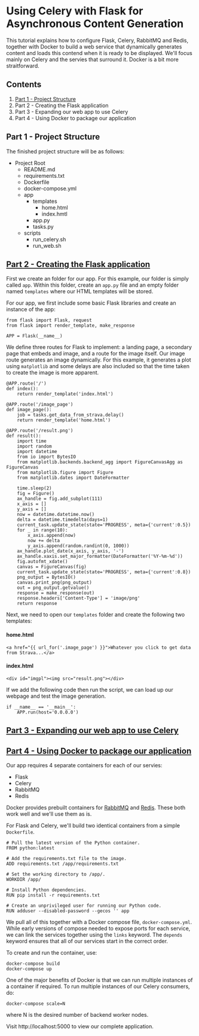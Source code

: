 # Using Celery with Flask for Asynchronous Content Generation

This tutorial explains how to configure Flask, Celery, RabbitMQ and Redis, together with Docker to build a web service that dynamically generates content and loads this contend when it is ready to be displayed. We'll focus mainly on Celery and the servies that surround it. Docker is a bit more straitforward.

## Contents

1. [Part 1 - Project Structure](https://github.com/timlardner/Docker-FlaskCeleryRabbitRedis/tree/readme#part-1---project-structure)
1. Part 2 - Creating the Flask application
1. Part 3 - Expanding our web app to use Celery
1. Part 4 - Using Docker to package our application

## Part 1 - Project Structure

The finished project structure will be as follows:

- Project Root
	- README.md
	- requirements.txt
	- Dockerfile
	- docker-compose.yml
	- app
	    - templates
	        - home.html
	        - index.hmtl
	    - app.py
	    - tasks.py
	- scripts
	    - run_celery.sh
	    - run_web.sh

## [Part 2 - Creating the Flask application](https://github.com/timlardner/Docker-FlaskCeleryRabbitRedis/tree/readme#part-2---creating-the-flask-application)

First we create an folder for our app. For this example, our folder is simply called `app`. Within this folder, create an `app.py` file and an empty folder named `templates` where our HTML templates will be stored.

For our app, we first include some basic Flask libraries and create an instance of the app:

```
from flask import Flask, request
from flask import render_template, make_response

APP = Flask(__name__)
```

We define three routes for Flask to implement: a landing page, a secondary page that embeds and image, and a route for the image itself. Our image route generates an image dynamically. For this example, it generates a plot using `matplotlib` and some delays are also included so that the time taken to create the image is more apparent.

```
@APP.route('/')
def index():
    return render_template('index.html')
```

```
@APP.route('/image_page')
def image_page():
    job = tasks.get_data_from_strava.delay()
    return render_template('home.html')
```

```
@APP.route('/result.png')
def result():
	import time
	import random
    import datetime
    from io import BytesIO
    from matplotlib.backends.backend_agg import FigureCanvasAgg as FigureCanvas
	from matplotlib.figure import Figure
	from matplotlib.dates import DateFormatter

	time.sleep(2)
    fig = Figure()
    ax_handle = fig.add_subplot(111)
    x_axis = []
    y_axis = []
    now = datetime.datetime.now()
    delta = datetime.timedelta(days=1)
    current_task.update_state(state='PROGRESS', meta={'current':0.5})
    for _ in range(10):
        x_axis.append(now)
        now += delta
        y_axis.append(random.randint(0, 1000))
    ax_handle.plot_date(x_axis, y_axis, '-')
    ax_handle.xaxis.set_major_formatter(DateFormatter('%Y-%m-%d'))
    fig.autofmt_xdate()
    canvas = FigureCanvas(fig)
    current_task.update_state(state='PROGRESS', meta={'current':0.8})
    png_output = BytesIO()
    canvas.print_png(png_output)
    out = png_output.getvalue()
    response = make_response(out)
    response.headers['Content-Type'] = 'image/png'
    return response
```

Next, we need to open our `templates` folder and create the following two templates:

#### home.html
```
<a href="{{ url_for('.image_page') }}">Whatever you click to get data from Strava...</a>
```

#### index.html
```
<div id="imgpl"><img src="result.png"></div>
```

If we add the following code then run the script, we can load up our webpage and test the image generation.

```
if __name__ == '__main__':
    APP.run(host='0.0.0.0')
``` 

## [Part 3 - Expanding our web app to use Celery](https://github.com/timlardner/Docker-FlaskCeleryRabbitRedis/tree/readme#part-3---expanding-our-web-app-to-use-celery)

## [Part 4 - Using Docker to package our application](https://github.com/timlardner/Docker-FlaskCeleryRabbitRedis/tree/readme#part-4---using-docker-to-package-our-application)

Our app requires 4 separate containers for each of our servies:
* Flask
* Celery
* RabbitMQ
* Redis

Docker provides prebuilt containers for [RabbitMQ](https://hub.docker.com/_/rabbitmq/) and [Redis](https://hub.docker.com/_/redis/). These both work well and we'll use them as is.

For Flask and Celery, we'll build two identical containers from a simple `Dockerfile`.

```
# Pull the latest version of the Python container.
FROM python:latest

# Add the requirements.txt file to the image.
ADD requirements.txt /app/requirements.txt

# Set the working directory to /app/.
WORKDIR /app/

# Install Python dependencies.
RUN pip install -r requirements.txt

# Create an unprivileged user for running our Python code.
RUN adduser --disabled-password --gecos '' app  
```

We pull all of this together with a Docker compose file, `docker-compose.yml`. While early versions of compose needed to expose ports for each service, we can link the services together using the `links` keyword. The `depends` keyword ensures that all of our services start in the correct order.

To create and run the container, use:

    docker-compose build
    docker-compose up

One of the major benefits of Docker is that we can run multiple instances of a container if required. To run multiple instances of our Celery consumers, do:

    docker-compose scale=N

where N is the desired number of backend worker nodes.

Visit http://localhost:5000 to view our complete application.
